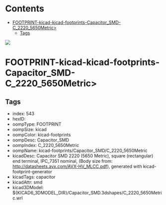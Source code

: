 



Contents
========

* [FOOTPRINT-kicad-kicad-footprints-Capacitor_SMD-C_2220_5650Metric>](#footprint-kicad-kicad-footprints-capacitor_smd-c_2220_5650metric)
	* [Tags](#tags)
  
![][im]
# FOOTPRINT-kicad-kicad-footprints-Capacitor_SMD-C_2220_5650Metric>

## Tags

- index: 543
- hexID: 
- oompType: FOOTPRINT
- oompSize: kicad
- oompColor: kicad-footprints
- oompDesc: Capacitor_SMD
- oompIndex: C_2220_5650Metric
- oompName: kicad-footprints/Capacitor_SMD/C_2220_5650Metric
- kicadDesc: Capacitor SMD 2220 (5650 Metric), square (rectangular) end terminal, IPC_7351 nominal, (Body size from: http://datasheets.avx.com/AVX-HV_MLCC.pdf), generated with kicad-footprint-generator
- kicadTags: capacitor
- kicadAttr: smd
- kicad3DModel: ${KICAD6_3DMODEL_DIR}/Capacitor_SMD.3dshapes/C_2220_5650Metric.wrl



[im]: image.png

